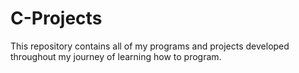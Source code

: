 # C-Projects
This repository contains all of my programs and projects developed throughout my journey of learning how to program.
